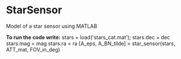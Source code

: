 # StarSensor
Model of a star sensor using MATLAB

**To run the code write:**
stars = load('stars_cat.mat');
stars.dec = dec
stars.mag = mag
stars.ra = ra
[A_eps, A_BN_tilde] = star_sensor(stars, ATT_mat, FOV_in_deg)
